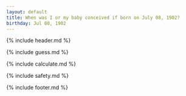 ```yaml
---
layout: default
title: When was I or my baby conceived if born on July 08, 1902?
birthday: Jul 08, 1902
---
```


{% include header.md %}

{% include guess.md %}

{% include calculate.md %}

{% include safety.md %}

{% include footer.md %}



